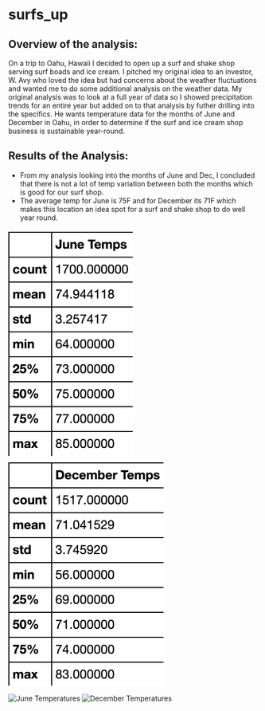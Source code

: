 # surfs_up

## Overview of the analysis:
On a trip to Oahu, Hawaii I decided to open up a surf and shake shop serving surf boads and ice cream. I pitched my original idea to an investor, W. Avy who loved the idea but had concerns about the weather fluctuations and wanted me to do some additional analysis on the weather data. My original analysis was to look at a full year of data so I showed precipitation trends for an entire year but added on to that analysis by futher drilling into the specifics. He wants temperature data for the months of June and December in Oahu, in order to determine if the surf and ice cream shop business is sustainable year-round.

## Results of the Analysis:
   - From my analysis looking into the months of June and Dec, I concluded that there is not a lot of temp variation between both the months which is good for our surf shop. 
   - The average temp for June is 75F and for December its 71F which makes this location an idea spot for a surf and shake shop to do well year round.
   

<img src="/Images/June_Temps.png"/> <img src="/Images/Dec_Temps.png"/>

![](June_Temps.png "June Temperatures") ![](Dec_Temps.png "December Temperatures")
